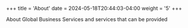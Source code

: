 +++
title = 'About'
date = 2024-05-18T20:44:03-04:00
weight = '5'
+++

About Global Business Services and services that can be provided


